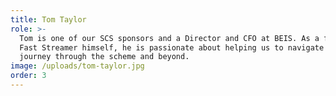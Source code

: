 ```yaml
---
title: Tom Taylor
role: >-
  Tom is one of our SCS sponsors and a Director and CFO at BEIS. As a former
  Fast Streamer himself, he is passionate about helping us to navigate our
  journey through the scheme and beyond.
image: /uploads/tom-taylor.jpg
order: 3
---
```


